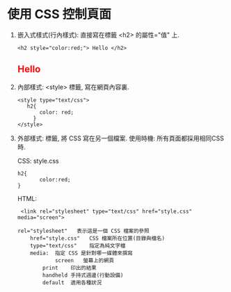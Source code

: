 # 使用 CSS 控制頁面

1. 嵌入式樣式(行內樣式): 直接寫在標籤 &lt;h2&gt; 的屬性="值" 上.  
   ``` 
   <h2 style="color:red;"> Hello </h2>
   
   ```      
   <h2 style="color:red;"> Hello </h2>   
   
2. 內部樣式: &lt;style&gt; 標籤, 寫在網頁內容裏. 
   ```
   <style type="text/css">
      h2{                                
          color: red;                    
        }                                 
   </style>

   ```
3. 外部樣式: <link> 標籤, 將 CSS 寫在另一個檔案. 
   使用時機: 所有頁面都採用相同CSS 時.
   
   CSS: style.css
   ```
   h2{
          color:red;
   }
   ```
   HTML:
   ```
    <link rel="stylesheet" type="text/css" href="style.css" media="screen">
   ```
   
   ```
   rel="stylesheet"   表示這是一個 CSS 檔案的參照
       href="style.css"   CSS 檔案所在位置(目錄與檔名)
       type="text/css"    指定為純文字檔
       media:  指定 CSS 是針對哪一媒體來撰寫
               screen   螢幕上的網頁
	       print    印出的結果
	       handheld 手持式週邊(行動設備)
	       default  適用各種狀況
   ```
     
